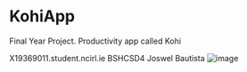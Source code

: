 # KohiApp
Final Year Project. Productivity app called Kohi


X19369011.student.ncirl.ie
BSHCSD4
Joswel Bautista
![image](https://github.com/NyanNekos/KohiApp/assets/58337918/8f572deb-d9a3-413a-94c4-73899ca47b86)
